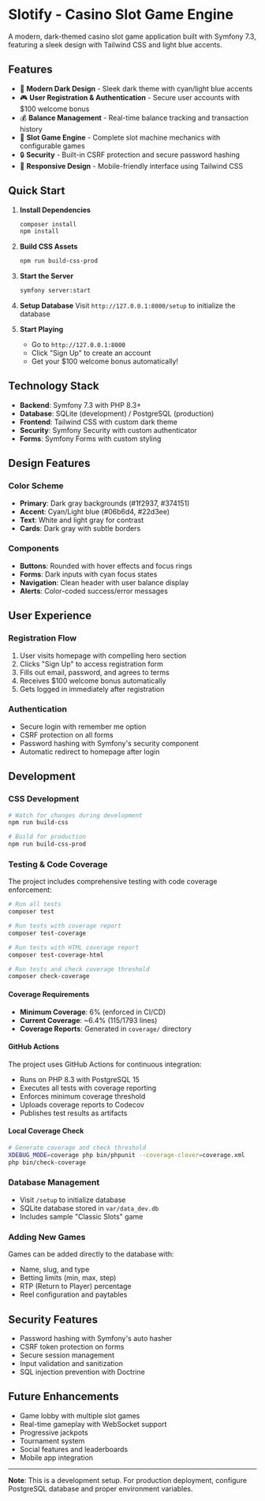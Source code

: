 # Slotify - Casino Slot Game Engine

A modern, dark-themed casino slot game application built with Symfony 7.3, featuring a sleek design with Tailwind CSS and light blue accents.

## Features

- 🎰 **Modern Dark Design** - Sleek dark theme with cyan/light blue accents
- 🎮 **User Registration & Authentication** - Secure user accounts with $100 welcome bonus
- 💰 **Balance Management** - Real-time balance tracking and transaction history
- 🎯 **Slot Game Engine** - Complete slot machine mechanics with configurable games
- 🔒 **Security** - Built-in CSRF protection and secure password hashing
- 📱 **Responsive Design** - Mobile-friendly interface using Tailwind CSS

## Quick Start

1. **Install Dependencies**
   ```bash
   composer install
   npm install
   ```

2. **Build CSS Assets**
   ```bash
   npm run build-css-prod
   ```

3. **Start the Server**
   ```bash
   symfony server:start
   ```

4. **Setup Database**
   Visit `http://127.0.0.1:8000/setup` to initialize the database

5. **Start Playing**
   - Go to `http://127.0.0.1:8000`
   - Click "Sign Up" to create an account
   - Get your $100 welcome bonus automatically!

## Technology Stack

- **Backend**: Symfony 7.3 with PHP 8.3+
- **Database**: SQLite (development) / PostgreSQL (production)
- **Frontend**: Tailwind CSS with custom dark theme
- **Security**: Symfony Security with custom authenticator
- **Forms**: Symfony Forms with custom styling

## Design Features

### Color Scheme
- **Primary**: Dark gray backgrounds (#1f2937, #374151)
- **Accent**: Cyan/Light blue (#06b6d4, #22d3ee)
- **Text**: White and light gray for contrast
- **Cards**: Dark gray with subtle borders

### Components
- **Buttons**: Rounded with hover effects and focus rings
- **Forms**: Dark inputs with cyan focus states
- **Navigation**: Clean header with user balance display
- **Alerts**: Color-coded success/error messages

## User Experience

### Registration Flow
1. User visits homepage with compelling hero section
2. Clicks "Sign Up" to access registration form
3. Fills out email, password, and agrees to terms
4. Receives $100 welcome bonus automatically
5. Gets logged in immediately after registration

### Authentication
- Secure login with remember me option
- CSRF protection on all forms
- Password hashing with Symfony's security component
- Automatic redirect to homepage after login

## Development

### CSS Development
```bash
# Watch for changes during development
npm run build-css

# Build for production
npm run build-css-prod
```

### Testing & Code Coverage

The project includes comprehensive testing with code coverage enforcement:

```bash
# Run all tests
composer test

# Run tests with coverage report
composer test-coverage

# Run tests with HTML coverage report
composer test-coverage-html

# Run tests and check coverage threshold
composer check-coverage
```

#### Coverage Requirements
- **Minimum Coverage**: 6% (enforced in CI/CD)
- **Current Coverage**: ~6.4% (115/1793 lines)
- **Coverage Reports**: Generated in `coverage/` directory

#### GitHub Actions
The project uses GitHub Actions for continuous integration:
- Runs on PHP 8.3 with PostgreSQL 15
- Executes all tests with coverage reporting
- Enforces minimum coverage threshold
- Uploads coverage reports to Codecov
- Publishes test results as artifacts

#### Local Coverage Check
```bash
# Generate coverage and check threshold
XDEBUG_MODE=coverage php bin/phpunit --coverage-clover=coverage.xml
php bin/check-coverage
```

### Database Management
- Visit `/setup` to initialize database
- SQLite database stored in `var/data_dev.db`
- Includes sample "Classic Slots" game

### Adding New Games
Games can be added directly to the database with:
- Name, slug, and type
- Betting limits (min, max, step)
- RTP (Return to Player) percentage
- Reel configuration and paytables

## Security Features

- Password hashing with Symfony's auto hasher
- CSRF token protection on forms
- Secure session management
- Input validation and sanitization
- SQL injection prevention with Doctrine

## Future Enhancements

- Game lobby with multiple slot games
- Real-time gameplay with WebSocket support
- Progressive jackpots
- Tournament system
- Social features and leaderboards
- Mobile app integration

---

**Note**: This is a development setup. For production deployment, configure PostgreSQL database and proper environment variables.